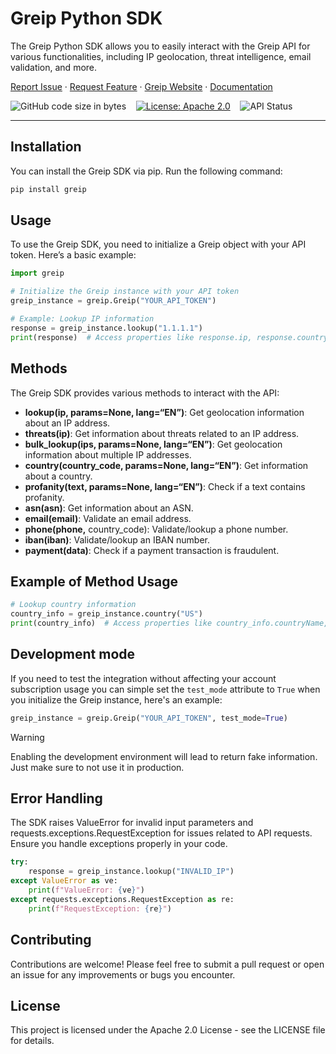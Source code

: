 # Greip Python SDK

The Greip Python SDK allows you to easily interact with the Greip API for various functionalities, including IP geolocation, threat intelligence, email validation, and more.

[Report Issue](https://github.com/Greipio/python/issues/new) ·
[Request Feature](https://github.com/Greipio/python/discussions/new?category=ideas)
· [Greip Website](https://greip.io/) · [Documentation](https://docs.greip.io/)

![GitHub code size in bytes](https://img.shields.io/github/languages/code-size/Greipio/python?color=green&label=Minified%20size&logo=github)
&nbsp;&nbsp;
[![License: Apache 2.0](https://img.shields.io/badge/License-Apache_2.0-blue.svg)](https://opensource.org/licenses/apache-2-0)
&nbsp;&nbsp;
![API Status](https://img.shields.io/website?down_color=orange&down_message=down&label=API%20status&up_color=green&up_message=up&url=https%3A%2F%2Fgreipapi.com)

---

## Installation

You can install the Greip SDK via pip. Run the following command:

```bash
pip install greip
```

## Usage

To use the Greip SDK, you need to initialize a Greip object with your API token. Here’s a basic example:

```python
import greip

# Initialize the Greip instance with your API token
greip_instance = greip.Greip("YOUR_API_TOKEN")

# Example: Lookup IP information
response = greip_instance.lookup("1.1.1.1")
print(response)  # Access properties like response.ip, response.country, etc.
```

## Methods

The Greip SDK provides various methods to interact with the API:

- **lookup(ip, params=None, lang=“EN”)**: Get geolocation information about an IP address.
- **threats(ip)**: Get information about threats related to an IP address.
- **bulk_lookup(ips, params=None, lang=“EN”)**: Get geolocation information about multiple IP addresses.
- **country(country_code, params=None, lang=“EN”)**: Get information about a country.
- **profanity(text, params=None, lang=“EN”)**: Check if a text contains profanity.
- **asn(asn)**: Get information about an ASN.
- **email(email)**: Validate an email address.
- **phone(phone,** country_code): Validate/lookup a phone number.
- **iban(iban)**: Validate/lookup an IBAN number.
- **payment(data)**: Check if a payment transaction is fraudulent.

## Example of Method Usage

```python
# Lookup country information
country_info = greip_instance.country("US")
print(country_info)  # Access properties like country_info.countryName, country_info.population, etc.
```

## Development mode

If you need to test the integration without affecting your account subscription usage you can simple set the `test_mode` attribute to `True` when you initialize the Greip instance, here's an example:

```python
greip_instance = greip.Greip("YOUR_API_TOKEN", test_mode=True)
```

> [!WARNING]
> Enabling the development environment will lead to return fake information. Just make sure to not use it in production.

## Error Handling

The SDK raises ValueError for invalid input parameters and requests.exceptions.RequestException for issues related to API requests. Ensure you handle exceptions properly in your code.

```python
try:
    response = greip_instance.lookup("INVALID_IP")
except ValueError as ve:
    print(f"ValueError: {ve}")
except requests.exceptions.RequestException as re:
    print(f"RequestException: {re}")
```

## Contributing

Contributions are welcome! Please feel free to submit a pull request or open an issue for any improvements or bugs you encounter.

## License

This project is licensed under the Apache 2.0 License - see the LICENSE file for details.
